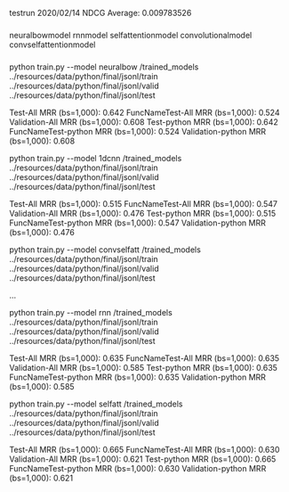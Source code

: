 testrun
2020/02/14 NDCG Average: 0.009783526

### 

neuralbowmodel
rnnmodel
selfattentionmodel
convolutionalmodel
convselfattentionmodel

### 

python train.py --model neuralbow /trained_models ../resources/data/python/final/jsonl/train ../resources/data/python/final/jsonl/valid ../resources/data/python/final/jsonl/test

Test-All MRR (bs=1,000):  0.642
FuncNameTest-All MRR (bs=1,000):  0.524
Validation-All MRR (bs=1,000):  0.608
Test-python MRR (bs=1,000):  0.642
FuncNameTest-python MRR (bs=1,000):  0.524
Validation-python MRR (bs=1,000):  0.608

python train.py --model 1dcnn /trained_models ../resources/data/python/final/jsonl/train ../resources/data/python/final/jsonl/valid ../resources/data/python/final/jsonl/test

Test-All MRR (bs=1,000):  0.515
FuncNameTest-All MRR (bs=1,000):  0.547
Validation-All MRR (bs=1,000):  0.476
Test-python MRR (bs=1,000):  0.515
FuncNameTest-python MRR (bs=1,000):  0.547
Validation-python MRR (bs=1,000):  0.476

python train.py --model convselfatt /trained_models ../resources/data/python/final/jsonl/train ../resources/data/python/final/jsonl/valid ../resources/data/python/final/jsonl/test

...

python train.py --model rnn /trained_models ../resources/data/python/final/jsonl/train ../resources/data/python/final/jsonl/valid ../resources/data/python/final/jsonl/test

Test-All MRR (bs=1,000):  0.635
FuncNameTest-All MRR (bs=1,000):  0.635
Validation-All MRR (bs=1,000):  0.585
Test-python MRR (bs=1,000):  0.635
FuncNameTest-python MRR (bs=1,000):  0.635
Validation-python MRR (bs=1,000):  0.585

python train.py --model selfatt /trained_models ../resources/data/python/final/jsonl/train ../resources/data/python/final/jsonl/valid ../resources/data/python/final/jsonl/test

Test-All MRR (bs=1,000):  0.665
FuncNameTest-All MRR (bs=1,000):  0.630
Validation-All MRR (bs=1,000):  0.621
Test-python MRR (bs=1,000):  0.665
FuncNameTest-python MRR (bs=1,000):  0.630
Validation-python MRR (bs=1,000):  0.621
